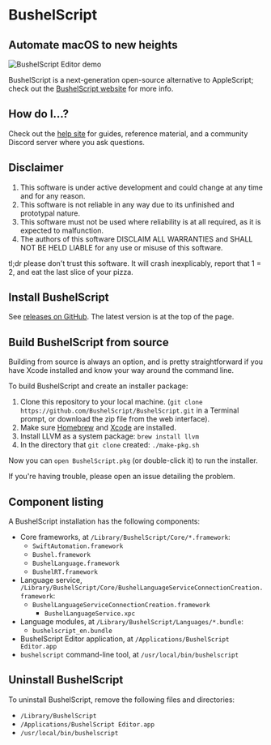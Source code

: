 # BushelScript

## Automate macOS to new heights

![BushelScript Editor demo](Images/editor-demo.gif)

BushelScript is a next-generation open-source alternative to AppleScript; check out the [BushelScript website](https://bushelscript.github.io/) for more info.

## How do I…?

Check out the [help site](https://bushelscript.github.io/help/) for guides, reference material, and a community Discord server where you ask questions.

## Disclaimer

1. This software is under active development and could change at any time and for any reason.
2. This software is not reliable in any way due to its unfinished and prototypal nature.
3. This software must not be used where reliability is at all required, as it is expected to malfunction.
4. The authors of this software DISCLAIM ALL WARRANTIES and SHALL NOT BE HELD LIABLE for any use or misuse of this software.

tl;dr please don't trust this software. It will crash inexplicably, report that 1 = 2, and eat the last slice of your pizza.

## Install BushelScript

See [releases on GitHub](https://github.com/BushelScript/BushelScript/releases). The latest version is at the top of the page.

## Build BushelScript from source

Building from source is always an option, and is pretty straightforward if you have Xcode installed and know your way around the command line.

To build BushelScript and create an installer package:

1. Clone this repository to your local machine. (`git clone https://github.com/BushelScript/BushelScript.git` in a Terminal prompt, or download the zip file from the web interface).
2. Make sure [Homebrew](https://brew.sh) and [Xcode](https://developer.apple.com/xcode) are installed. 
3. Install LLVM as a system package: `brew install llvm`
4. In the directory that `git clone` created: `./make-pkg.sh`

Now you can `open BushelScript.pkg` (or double-click it) to run the installer.

If you're having trouble, please open an issue detailing the problem.

## Component listing

A BushelScript installation has the following components:

* Core frameworks, at `/Library/BushelScript/Core/*.framework`:
  - `SwiftAutomation.framework`
  - `Bushel.framework`
  - `BushelLanguage.framework`
  - `BushelRT.framework`
* Language service, `/Library/BushelScript/Core/BushelLanguageServiceConnectionCreation.framework`:
  - `BushelLanguageServiceConnectionCreation.framework`
    - `BushelLanguageService.xpc`
* Language modules, at `/Library/BushelScript/Languages/*.bundle`:
  - `bushelscript_en.bundle`
* BushelScript Editor application, at `/Applications/BushelScript Editor.app`
* `bushelscript` command-line tool, at `/usr/local/bin/bushelscript`

## Uninstall BushelScript

To uninstall BushelScript, remove the following files and directories:

* `/Library/BushelScript`
* `/Applications/BushelScript Editor.app`
* `/usr/local/bin/bushelscript`
